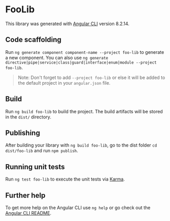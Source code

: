 # FooLib

This library was generated with [Angular CLI](https://github.com/angular/angular-cli) version 8.2.14.

## Code scaffolding

Run `ng generate component component-name --project foo-lib` to generate a new component. You can also use `ng generate directive|pipe|service|class|guard|interface|enum|module --project foo-lib`.
> Note: Don't forget to add `--project foo-lib` or else it will be added to the default project in your `angular.json` file. 

## Build

Run `ng build foo-lib` to build the project. The build artifacts will be stored in the `dist/` directory.

## Publishing

After building your library with `ng build foo-lib`, go to the dist folder `cd dist/foo-lib` and run `npm publish`.

## Running unit tests

Run `ng test foo-lib` to execute the unit tests via [Karma](https://karma-runner.github.io).

## Further help

To get more help on the Angular CLI use `ng help` or go check out the [Angular CLI README](https://github.com/angular/angular-cli/blob/master/README.md).
